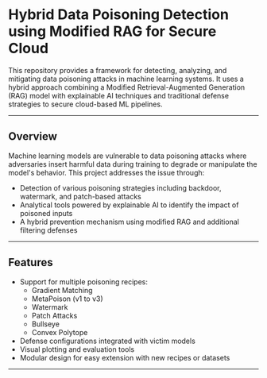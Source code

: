 # Hybrid Data Poisoning Detection using Modified RAG for Secure Cloud

This repository provides a framework for detecting, analyzing, and mitigating data poisoning attacks in machine learning systems. It uses a hybrid approach combining a Modified Retrieval-Augmented Generation (RAG) model with explainable AI techniques and traditional defense strategies to secure cloud-based ML pipelines.

---

## Overview

Machine learning models are vulnerable to data poisoning attacks where adversaries insert harmful data during training to degrade or manipulate the model's behavior. This project addresses the issue through:

- Detection of various poisoning strategies including backdoor, watermark, and patch-based attacks
- Analytical tools powered by explainable AI to identify the impact of poisoned inputs
- A hybrid prevention mechanism using modified RAG and additional filtering defenses

---

## Features

- Support for multiple poisoning recipes:
  - Gradient Matching
  - MetaPoison (v1 to v3)
  - Watermark
  - Patch Attacks
  - Bullseye
  - Convex Polytope
- Defense configurations integrated with victim models
- Visual plotting and evaluation tools
- Modular design for easy extension with new recipes or datasets

---




